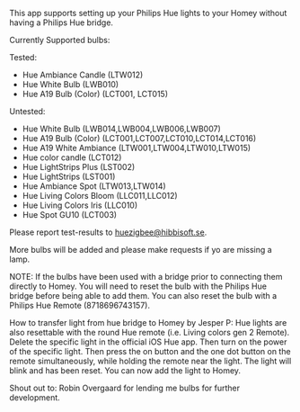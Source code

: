 This app supports setting up your Philips Hue lights to your Homey without having a Philips Hue bridge.

Currently Supported bulbs:

Tested:
* Hue Ambiance Candle (LTW012)
* Hue White Bulb (LWB010) 
* Hue A19 Bulb (Color) (LCT001, LCT015)

Untested:
* Hue White Bulb (LWB014,LWB004,LWB006,LWB007)
* Hue A19 Bulb (Color) (LCT001,LCT007,LCT010,LCT014,LCT016)
* Hue A19 White Ambiance (LTW001,LTW004,LTW010,LTW015)
* Hue color candle (LCT012)
* Hue LightStrips Plus (LST002)
* Hue LightStrips (LST001)
* Hue Ambiance Spot (LTW013,LTW014)
* Hue Living Colors Bloom (LLC011,LLC012)
* Hue Living Colors Iris (LLC010)
* Hue Spot GU10 (LCT003)

Please report test-results to huezigbee@hibbisoft.se.

More bulbs will be added and please make requests if yo are missing a lamp.

NOTE: If the bulbs have been used with a bridge prior to connecting them directly to Homey. You will need to reset the bulb with the Philips Hue bridge before being able to add them. You can also reset the bulb with a Philips Hue Remote (8718696743157).

How to transfer light from hue bridge to Homey by Jesper P:
Hue lights are also resettable with the round Hue remote (i.e. Living colors gen 2 Remote).
Delete the specific light in the official iOS Hue app. Then turn on the power of the specific light. Then press the on button and the one dot button on the remote simultaneously, while holding the remote near the light. The light will blink and has been reset. You can now add the light to Homey.



Shout out to:
Robin Overgaard for lending me bulbs for further development.